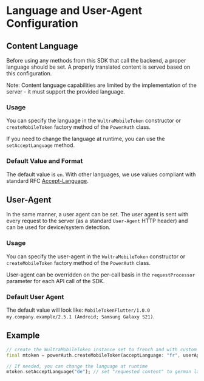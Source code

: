 # Language and User-Agent Configuration

## Content Language

Before using any methods from this SDK that call the backend, a proper language should be set. 
A properly translated content is served based on this configuration. 

<!-- begin box warning -->
Note: Content language capabilities are limited by the implementation of the server - it must support the provided language.
<!-- end -->

### Usage

You can specify the language in the `WultraMobileToken` constructor or `createMobileToken` factory method of the `PowerAuth` class.

If you need to change the language at runtime, you can use the `setAcceptLanguage` method.

### Default Value and Format

The default value is `en`. With other languages, we use values compliant with standard RFC [Accept-Language](https://tools.ietf.org/html/rfc7231#section-5.3.5).

## User-Agent

In the same manner, a user agent can be set. 
The user agent is sent with every request to the server (as a standard `User-Agent` HTTP header) and can be used for device/system detection.

### Usage

You can specify the user-agent in the `WultraMobileToken` constructor or `createMobileToken` factory method of the `PowerAuth` class.

User-agent can be overridden on the per-call basis in the `requestProcessor` parameter for each API call of the SDK.

### Default User Agent

The default value will look like: `MobileTokenFlutter/1.0.0 my.company.example/2.5.1 (Android; Samsung Galaxy S21)`.

## Example

```dart
// create the WultraMobileToken instance set to french and with custom user agent
final mtoken = powerAuth.createMobileToken(acceptLanguage: "fr", userAgent:"MyCustomUserAgent");

// If needed, you can change the language at runtime
mtoken.setAcceptLanguage("de"); // set "requested content" to german language
```
